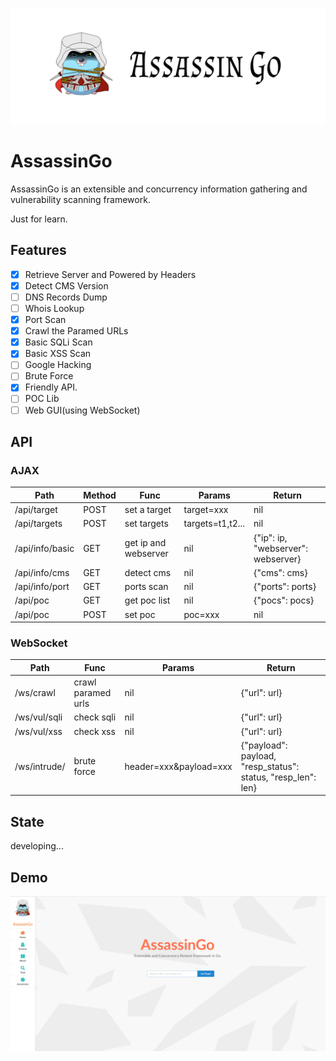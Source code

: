 ![](./logo.jpg)

# AssassinGo

AssassinGo is an extensible and concurrency information gathering and vulnerability scanning framework.

Just for learn.

## Features

- [x] Retrieve Server and Powered by Headers
- [x] Detect CMS Version
- [ ] DNS Records Dump
- [ ] Whois Lookup
- [x] Port Scan
- [x] Crawl the Paramed URLs
- [x] Basic SQLi Scan
- [x] Basic XSS Scan
- [ ] Google Hacking
- [ ] Brute Force
- [x] Friendly API.
- [ ] POC Lib
- [ ] Web GUI(using WebSocket)

## API

### AJAX

Path | Method | Func | Params | Return
----- | ----- | ----- | ----- | -----
/api/target | POST | set a target | target=xxx | nil
/api/targets | POST | set targets | targets=t1,t2... | nil
/api/info/basic | GET | get ip and webserver | nil | {"ip": ip, "webserver": webserver}
/api/info/cms | GET | detect cms | nil | {"cms": cms}
/api/info/port | GET | ports scan | nil | {"ports": ports}
/api/poc | GET | get poc list | nil | {"pocs": pocs}
/api/poc | POST | set poc | poc=xxx | nil

### WebSocket

Path | Func | Params | Return
----- | ----- | ----- | -----
/ws/crawl | crawl paramed urls | nil | {"url": url}
/ws/vul/sqli | check sqli | nil | {"url": url}
/ws/vul/xss | check xss | nil | {"url": url}
/ws/intrude/ | brute force | header=xxx&payload=xxx | {"payload": payload, "resp_status": status, "resp_len": len}

## State

developing...

## Demo

![](./demo.png)